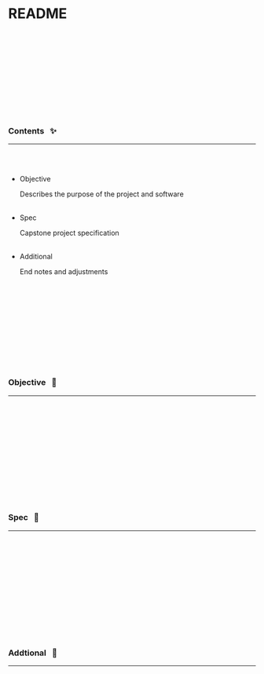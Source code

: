   <br><br>

  # README

  <br><br><br><br><br><br><br><br><br><br>

  ### Contents &nbsp; ✨
  ________________________________________________________________________________________________________________________

  <br><br>

  - Objective

    Describes the purpose of the project and software
    <br><br>

  - Spec

    Capstone project specification
    <br><br>

  - Additional

    End notes and adjustments

  <br><br><br><br><br><br><br><br><br><br>


  ### Objective &nbsp; 🏹
  ________________________________________________________________________________________________________________________

  <br>


  <br><br><br><br><br><br><br><br><br><br>

  ### Spec &nbsp; 📐
  ________________________________________________________________________________________________________________________

  <br>


  <br><br><br><br><br><br><br><br><br><br>

  ### Addtional &nbsp; 📔
  ________________________________________________________________________________________________________________________

  <br>


  <br><br>
